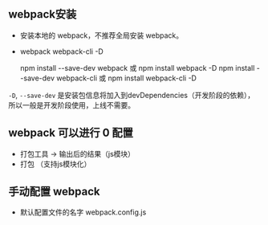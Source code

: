 ## webpack安装
- 安装本地的 webpack，不推荐全局安装 webpack。
- webpack webpack-cli -D


    npm install --save-dev webpack 或 npm install webpack -D
    npm install --save-dev webpack-cli 或 npm install webpack-cli -D

`-D`, `--save-dev` 是安装包信息将加入到devDependencies（开发阶段的依赖），所以一般是开发阶段使用，上线不需要。

## webpack 可以进行 0 配置
- 打包工具 -> 输出后的结果（js模块）
- 打包 （支持js模块化）

## 手动配置 webpack
- 默认配置文件的名字 webpack.config.js























